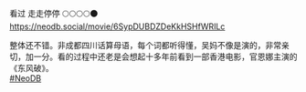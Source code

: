 <p>看过 走走停停  🌕🌕🌕🌕🌑  <br /><a href="https://neodb.social/movie/6SypDUBDZDeKkHSHfWRILc" target="_blank" rel="nofollow noopener" translate="no"><span class="invisible">https://</span><span class="ellipsis">neodb.social/movie/6SypDUBDZDe</span><span class="invisible">KkHSHfWRILc</span></a></p><p>整体还不错。非成都四川话算母语，每个词都听得懂，吴妈不像是演的，非常亲切，加一分。看的过程中还老是会想起十多年前看到一部香港电影，官恩娜主演的《东风破》。<br /><a href="https://e5n.cc/tags/NeoDB" class="mention hashtag" rel="tag">#<span>NeoDB</span></a></p>